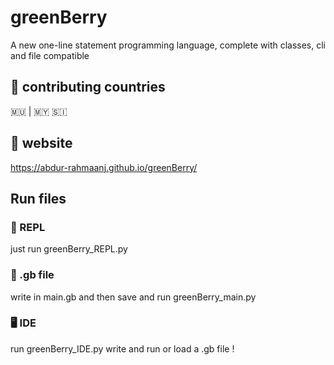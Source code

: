 # greenBerry 
A new one-line statement programming language, complete with classes, cli and file compatible

## 🚩 contributing countries
🇲🇺 | 🇲🇾 🇸🇮

## 🔗 website
https://abdur-rahmaanj.github.io/greenBerry/

## Run files

### 🔧 REPL 

just run greenBerry_REPL.py

### 📁 .gb file

write in main.gb and then save and run greenBerry_main.py

### 🖥️ IDE

run greenBerry_IDE.py write and run or load a .gb file !


